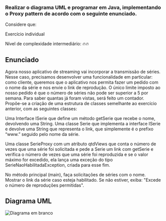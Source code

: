 ### Realizar o diagrama UML e programar em Java, implementando o Proxy pattern de acordo com o seguinte enunciado.

Considere que:

Exercício individual

Nível de complexidade intermediário: 🔥🔥


## Enunciado
Agora nosso aplicativo de streaming vai incorporar a transmissão de séries. Nesse caso, precisamos desenvolver uma funcionalidade em particular: como cliente, queremos que o aplicativo nos permita fazer um pedido com o nome da série e nos envie o link de reprodução. O único limite imposto ao nosso pedido é que o número de séries não pode ser superior a 5 por semana. Para saber quantas já foram vistas, será feito um contador. Propõe-se a criação de uma estrutura de classes semelhante ao exercício anterior, com as seguintes classes:

Uma Interface ISerie que define um método getSerie que recebe o nome, devolvendo uma String.
Uma classe Serie que implementa a interface ISerie e devolve uma String que representa o link, que simplemente é o prefixo “www.” seguido pelo nome da série.

Uma classe SerieProxy com um atributo qtdViews que conta o número de vezes que uma série foi solicitada e pede a Serie um link com getSerie e verifica o número de vezes que uma série foi reproduzida e se o valor máximo for excedido, ela lança uma exceção do tipo SerieNaoHabilitadaException, criada para esse fim.

No método principal (main), faça solicitações de séries com o nome. Mostrar o link da série caso esteja habilitado. Se não estiver, exiba: "Excede o número de reproduções permitidas".

## Diagrama UML
![Diagrama em branco](https://user-images.githubusercontent.com/86542760/155800451-576faea8-5724-48d7-bffb-efe306305291.png)
